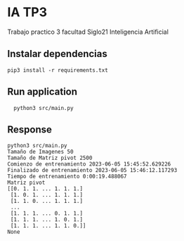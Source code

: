 # IA TP3
Trabajo practico 3 facultad Siglo21 Inteligencia Artificial

## Instalar dependencias
```
pip3 install -r requirements.txt  
```

## Run application
```
  python3 src/main.py
```

## Response 
```
python3 src/main.py
Tamaño de Imagenes 50
Tamaño de Matriz pivot 2500
Comienzo de entrenamiento 2023-06-05 15:45:52.629226
Finalizado de entrenamiento 2023-06-05 15:46:12.117293 
Tiempo de entrenamiento 0:00:19.488067
Matriz pivot
[[0. 1. 1. ... 1. 1. 1.]
 [1. 0. 1. ... 1. 1. 1.]
 [1. 1. 0. ... 1. 1. 1.]
 ...
 [1. 1. 1. ... 0. 1. 1.]
 [1. 1. 1. ... 1. 0. 1.]
 [1. 1. 1. ... 1. 1. 0.]]
None
```